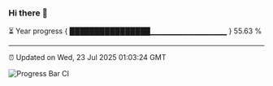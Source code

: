 ### Hi there 👋

⏳ Year progress { ████████████████▁▁▁▁▁▁▁▁▁▁▁▁▁▁ } 55.63 %

---

⏰ Updated on Wed, 23 Jul 2025 01:03:24 GMT

![Progress Bar CI](https://github.com/Shyam-Makwana/GitHub-Actions-Demo/workflows/Progress%20Bar%20CI/badge.svg)
